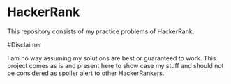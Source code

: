 # HackerRank

This repository consists of my practice problems of HackerRank.

#Disclaimer

I am no way assuming my solutions are best or guaranteed to work. This project comes as is and present here to show case my stuff and 
should not be considered as spoiler alert to other HackerRankers.
